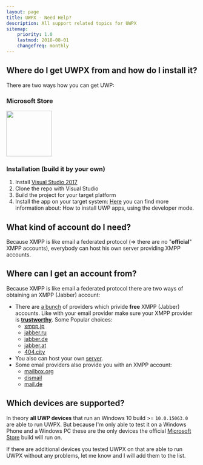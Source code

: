 ```yaml
---
layout: page
title: UWPX - Need Help?
description: All support related topics for UWPX
sitemap:
    priority: 1.0
    lastmod: 2018-08-01
    changefreq: monthly
---
```

## Where do I get UWPX from and how do I install it?
There are two ways how you can get UWP:

### Microsoft Store
[<img src="https://assets.windowsphone.com/85864462-9c82-451e-9355-a3d5f874397a/English_get-it-from-MS_InvariantCulture_Default.png" width="120">](https://www.microsoft.com/store/apps/9NW16X9JB5WV?ocid=badge)

### Installation (build it by your own)
1. Install [Visual Studio 2017](https://www.visualstudio.com/de/downloads)
2. Clone the repo with Visual Studio
3. Build the project for your target platform
4. Install the app on your target system:
[Here](https://docs.microsoft.com/en-us/windows/uwp/get-started/enable-your-device-for-development) you can find more information about: How to install UWP apps, using the developer mode.

## What kind of account do I need?
Because XMPP is like email a federated protocol (=> there are no "__official__" XMPP accounts), everybody can host his own server providing XMPP accounts.

## Where can I get an account from?
Because XMPP is like email a federated protocol there are two ways of obtaining an XMPP (Jabber) account:
- There are [a bunch](https://list.jabber.at/) of providers which privide __free__ XMPP (Jabber) accounts. Like with your email provider make sure your XMPP provider is [**trustworthy**](https://xmpp.net/). Some Popular choices:
    - [xmpp.jp](https://www.xmpp.jp/signup)
    - [jabber.ru](https://www.jabber.ru/register)
    - [jabber.de](https://www.jabber.de/anmeldung/)
    - [jabber.at](https://jabber.at/account/register/)
    - [404.city](https://404.city/#registration)
- You also can host your own [server](https://xmpp.org/software/servers.html).
- Some email providers also provide you with an XMPP account:
    - [mailbox.org](https://userforum.mailbox.org/knowledge-base/article/was-ist-jabber-xmpp)
    - [dismail](https://dismail.de/)
    - [mail.de](https://mail.de/hilfe/chat-jabber-einstellungen)

## Which devices are supported?
In theory **all UWP devices** that run an Windows 10 build >= `10.0.15063.0` are able to run UWPX.
But because I'm only able to test it on a Windows Phone and a Windows PC these are the only devices the official [Microsoft Store](https://www.microsoft.com/store/apps/9nw16x9jb5wv?ocid=badge) build will run on.

If there are additional devices you tested UWPX on that are able to run UWPX without any problems, let me know and I will add them to the list.
